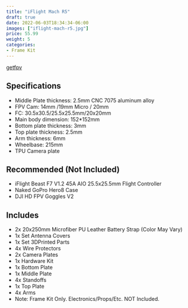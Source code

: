 ```yaml
---
title: "iFlight Mach R5"
draft: true
date: 2022-06-03T18:34:34-06:00
images: ["iflight-mach-r5.jpg"]
price: 55.99
weight: 5
categories:
- Frame Kit
---
```


[getfpv](https://www.getfpv.com/drone-brands/iflight/iflight-mach-r5-5-racing-carbon-fiber-frame-kit.html)

## Specifications

- Middle Plate thickness: 2.5mm CNC 7075 aluminum alloy
- FPV Cam: 14mm /19mm Micro / 20mm
- FC: 30.5x30.5/25.5x25.5mm/20x20mm
- Main body dimension: 152*152mm
- Bottom plate thickness: 3mm
- Top plate thickness: 2.5mm
- Arm thickness: 6mm
- Wheelbase: 215mm
- TPU Camera plate

## Recommended (Not Included)

- iFlight Beast F7 V1.2 45A AIO 25.5x25.5mm Flight Controller
- Naked GoPro Hero8 Case
- DJI HD FPV Goggles V2

## Includes

- 2x 20x250mm Microfiber PU Leather Battery Strap (Color May Vary)
- 1x Set Antenna Covers
- 1x Set 3DPrinted Parts
- 4x Wire Protectors
- 2x Camera Plates
- 1x Hardware Kit
- 1x Bottom Plate
- 1x Middle Plate
- 4x Standoffs
- 1x Top Plate
- 4x Arms
- Note: Frame Kit Only. Electronics/Props/Etc. NOT Included.

